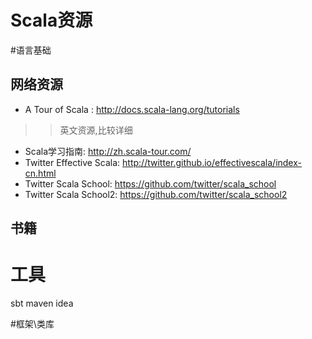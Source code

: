 Scala资源
==============

#语言基础

## 网络资源

*  A Tour of Scala : <http://docs.scala-lang.org/tutorials>    
>> 英文资源,比较详细    

* Scala学习指南: <http://zh.scala-tour.com/>
* Twitter Effective Scala: <http://twitter.github.io/effectivescala/index-cn.html>
* Twitter Scala School: <https://github.com/twitter/scala_school>
* Twitter Scala School2: <https://github.com/twitter/scala_school2>



## 书籍


# 工具

sbt
maven
idea

#框架\类库


